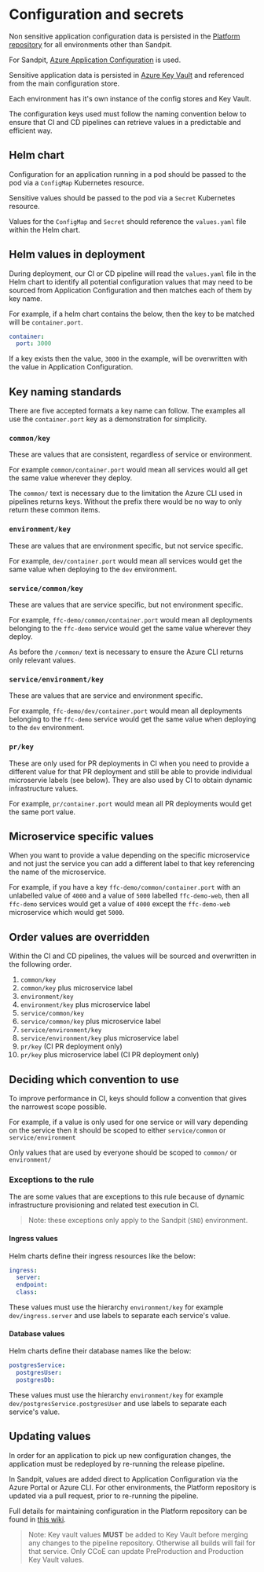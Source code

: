 # Configuration and secrets

Non sensitive application configuration data is persisted in the [Platform repository](https://dev.azure.com/defragovuk/DEFRA-FFC/_git/DEFRA-FFC-PLATFORM) for all environments other than Sandpit.

For Sandpit, [Azure Application Configuration](https://azure.microsoft.com/en-gb/services/app-configuration/) is used.

Sensitive application data is persisted in [Azure Key Vault](https://azure.microsoft.com/en-gb/services/key-vault/) and referenced from the main configuration store.

Each environment has it's own instance of the config stores and Key Vault.

The configuration keys used must follow the naming convention below to ensure that CI and CD pipelines can retrieve values in a predictable and efficient way.

## Helm chart

Configuration for an application running in a pod should be passed to the pod via a `ConfigMap` Kubernetes resource.

Sensitive values should be passed to the pod via a `Secret` Kubernetes resource.

Values for the `ConfigMap` and `Secret` should reference the `values.yaml` file within the Helm chart.

## Helm values in deployment

During deployment, our CI or CD pipeline will read the `values.yaml` file in the Helm chart to identify all potential configuration values that may need to be sourced from Application Configuration and then matches each of them by key name.

For example, if a helm chart contains the below, then the key to be matched will be `container.port`.

```yaml
container:
  port: 3000
```

If a key exists then the value, `3000` in the example, will be overwritten with the value in Application Configuration.

## Key naming standards

There are five accepted formats a key name can follow.  The examples all use the `container.port` key as a demonstration for simplicity.

### `common/key`

These are values that are consistent, regardless of service or environment. 

For example `common/container.port` would mean all services would all get the same value wherever they deploy.

The `common/` text is necessary due to the limitation the Azure CLI used in pipelines returns keys. 
Without the prefix there would be no way to only return these common items.

### `environment/key`

These are values that are environment specific, but not service specific.  

For example, `dev/container.port` would mean all services would get the same value when deploying to the `dev` environment.

### `service/common/key`

These are values that are service specific, but not environment specific.

For example, `ffc-demo/common/container.port` would mean all deployments belonging to the `ffc-demo` service would get the same value wherever they deploy.

As before the `/common/` text is necessary to ensure the Azure CLI returns only relevant values.

### `service/environment/key`

These are values that are service and environment specific.

For example, `ffc-demo/dev/container.port` would mean all deployments belonging to the `ffc-demo` service would get the same value when deploying to the `dev` environment.

### `pr/key`

These are only used for PR deployments in CI when you need to provide a different value for that PR deployment and still be able to provide individual microservie labels (see below).  They are also used by CI to obtain dynamic infrastructure values.

For example, `pr/container.port` would mean all PR deployments would get the same port value.

## Microservice specific values

When you want to provide a value depending on the specific microservice and not just the service you can add a different label to that key referencing the name of the microservice.

For example, if you have a key `ffc-demo/common/container.port` with an unlabelled value of `4000` and a value of `5000` labelled `ffc-demo-web`, then all `ffc-demo` services would get a value of `4000` except the `ffc-demo-web` microservice which would get `5000`.

## Order values are overridden

Within the CI and CD pipelines, the values will be sourced and overwritten in the following order.

1. `common/key`
2. `common/key` plus microservice label
3. `environment/key`
4. `environment/key` plus microservice label
5. `service/common/key`
6. `service/common/key` plus microservice label
7. `service/environment/key`
8. `service/environment/key` plus microservice label
9. `pr/key` (CI PR deployment only)
10. `pr/key` plus microservice label (CI PR deployment only)

## Deciding which convention to use

To improve performance in CI, keys should follow a convention that gives the narrowest scope possible.  

For example, if a value is only used for one service or will vary depending on the service then it should be scoped to either `service/common` or `service/environment`

Only values that are used by everyone should be scoped to `common/` or `environment/`

### Exceptions to the rule

The are some values that are exceptions to this rule because of dynamic infrastructure provisioning and related test execution in CI.

> Note: these exceptions only apply to the Sandpit (`SND`) environment.

#### Ingress values

Helm charts define their ingress resources like the below:

```yaml
ingress:
  server:
  endpoint:
  class:
```

These values must use the hierarchy `environment/key` for example `dev/ingress.server` and use labels to separate each service's value.

#### Database values

Helm charts define their database names like the below:

```yaml
postgresService:
  postgresUser:
  postgresDb:
```

These values must use the hierarchy `environment/key` for example `dev/postgresService.postgresUser` and use labels to separate each service's value. 

## Updating values

In order for an application to pick up new configuration changes, the application must be redeployed by re-running the release pipeline.

In Sandpit, values are added direct to Application Configuration via the Azure Portal or Azure CLI.  For other environments, the Platform repository is updated via a pull request, prior to re-running the pipeline.

Full details for maintaining configuration in the Platform repository can be found in [this wiki](https://dev.azure.com/defragovuk/DEFRA-FFC/_wiki/wikis/DEFRA-FFC.wiki/5183/App-Configuration-Changes).

> Note: Key vault values **MUST** be added to Key Vault before merging any changes to the pipeline repository.  Otherwise all builds will fail for that service.  Only CCoE can update PreProduction and Production Key Vault values.
